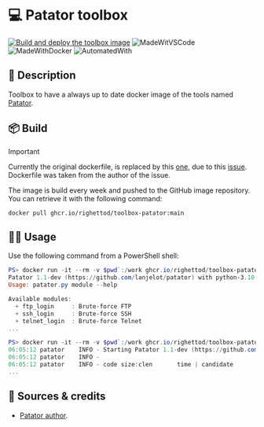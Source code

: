 # 💻 Patator toolbox

[![Build and deploy the toolbox image](https://github.com/righettod/toolbox-patator/actions/workflows/build_docker_image.yml/badge.svg?branch=main)](https://github.com/righettod/toolbox-patator/actions/workflows/build_docker_image.yml) ![MadeWitVSCode](https://img.shields.io/static/v1?label=Made%20with&message=VisualStudio%20Code&color=blue&?style=for-the-badge&logo=visualstudio) ![MadeWithDocker](https://img.shields.io/static/v1?label=Made%20with&message=Docker&color=blue&?style=for-the-badge&logo=docker) ![AutomatedWith](https://img.shields.io/static/v1?label=Automated%20with&message=GitHub%20Actions&color=blue&?style=for-the-badge&logo=github)

## 🎯 Description

Toolbox to have a always up to date docker image of the tools named [Patator](https://github.com/lanjelot/patator).

## 📦 Build

> [!IMPORTANT]
> Currently the original dockerfile, is replaced by this [one](Dockerfile), due to this [issue](https://github.com/lanjelot/patator/issues/209). Dockerfile was taken from the author of the issue.

The image is build every week and pushed to the GitHub image repository. You can retrieve it with the following command:

`docker pull ghcr.io/righettod/toolbox-patator:main`

## 👨‍💻 Usage

Use the following command from a PowerShell shell:

```powershell
PS> docker run -it --rm -v $pwd`:/work ghcr.io/righettod/toolbox-patator:main --help
Patator 1.1-dev (https://github.com/lanjelot/patator) with python-3.10.12
Usage: patator.py module --help

Available modules:
  + ftp_login     : Brute-force FTP
  + ssh_login     : Brute-force SSH
  + telnet_login  : Brute-force Telnet
...

PS> docker run -it --rm -v $pwd`:/work ghcr.io/righettod/toolbox-patator:main http_fuzz url=https://mysite.com user_pass=FILE0:FILE1 method=GET 0=/work/users.txt 1=/work/rockyou.txt auth_type=basic -x ignore:code=500 --threads 5
06:05:12 patator    INFO - Starting Patator 1.1-dev (https://github.com/lanjelot/patator) with python-3.10.12 at 2024-10-01 06:05 UTC
06:05:12 patator    INFO -
06:05:12 patator    INFO - code size:clen       time | candidate                          |   num | mesg
...
```  

## 🤝 Sources & credits

* [Patator author](https://github.com/lanjelot/patator).
